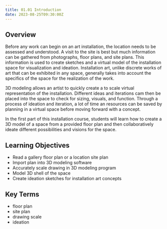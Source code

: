 ```yaml
---
title: 01.01 Introduction
date: 2023-08-25T09:30:00Z
---
```


## Overview

Before any work can begin on an art installation, the location needs to be assessed and understood. A visit to the site is best but much information can be gathered from photographs, floor plans, and site plans. This information is used to create sketches and a virtual model of the installation space for visualization and ideation. Installation art, unlike discrete works of art that can be exhibited in any space, generally takes into account the specifics of the space for the realization of the work.

3D modeling allows an artist to quickly create a to scale virtual representation of the installation. Different ideas and iterations cam then be placed into the space to check for sizing, visuals, and function. Through a process of ideation and iteration, a lot of time an resources can be saved by planning in a virtual space before moving forward with a concept.

In the first part of this installation course, students will learn how to create a 3D model of a space from a provided floor plan and then collaboratively ideate different possibilities and visions for the space.

## Learning Objectives

- Read a gallery floor plan or a location site plan
- Import plan into 3D modeling software
- Accurately scale drawing in 3D modeling program
- Model 3D shell of the space
- Create ideation sketches for installation art concepts

## Key Terms

- floor plan
- site plan
- drawing scale
- ideation
